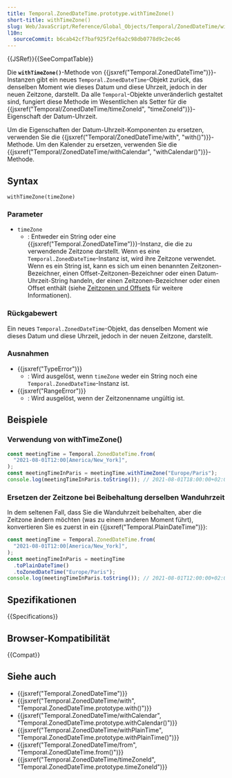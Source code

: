 ```yaml
---
title: Temporal.ZonedDateTime.prototype.withTimeZone()
short-title: withTimeZone()
slug: Web/JavaScript/Reference/Global_Objects/Temporal/ZonedDateTime/withTimeZone
l10n:
  sourceCommit: b6cab42cf7baf925f2ef6a2c98db0778d9c2ec46
---
```


{{JSRef}}{{SeeCompatTable}}

Die **`withTimeZone()`**-Methode von {{jsxref("Temporal.ZonedDateTime")}}-Instanzen gibt ein neues `Temporal.ZonedDateTime`-Objekt zurück, das denselben Moment wie dieses Datum und diese Uhrzeit, jedoch in der neuen Zeitzone, darstellt. Da alle `Temporal`-Objekte unveränderlich gestaltet sind, fungiert diese Methode im Wesentlichen als Setter für die {{jsxref("Temporal/ZonedDateTime/timeZoneId", "timeZoneId")}}-Eigenschaft der Datum-Uhrzeit.

Um die Eigenschaften der Datum-Uhrzeit-Komponenten zu ersetzen, verwenden Sie die {{jsxref("Temporal/ZonedDateTime/with", "with()")}}-Methode. Um den Kalender zu ersetzen, verwenden Sie die {{jsxref("Temporal/ZonedDateTime/withCalendar", "withCalendar()")}}-Methode.

## Syntax

```js-nolint
withTimeZone(timeZone)
```

### Parameter

- `timeZone`
  - : Entweder ein String oder eine {{jsxref("Temporal.ZonedDateTime")}}-Instanz, die die zu verwendende Zeitzone darstellt. Wenn es eine `Temporal.ZonedDateTime`-Instanz ist, wird ihre Zeitzone verwendet. Wenn es ein String ist, kann es sich um einen benannten Zeitzonen-Bezeichner, einen Offset-Zeitzonen-Bezeichner oder einen Datum-Uhrzeit-String handeln, der einen Zeitzonen-Bezeichner oder einen Offset enthält (siehe [Zeitzonen und Offsets](/de/docs/Web/JavaScript/Reference/Global_Objects/Temporal/ZonedDateTime#time_zones_and_offsets) für weitere Informationen).

### Rückgabewert

Ein neues `Temporal.ZonedDateTime`-Objekt, das denselben Moment wie dieses Datum und diese Uhrzeit, jedoch in der neuen Zeitzone, darstellt.

### Ausnahmen

- {{jsxref("TypeError")}}
  - : Wird ausgelöst, wenn `timeZone` weder ein String noch eine `Temporal.ZonedDateTime`-Instanz ist.
- {{jsxref("RangeError")}}
  - : Wird ausgelöst, wenn der Zeitzonenname ungültig ist.

## Beispiele

### Verwendung von withTimeZone()

```js
const meetingTime = Temporal.ZonedDateTime.from(
  "2021-08-01T12:00[America/New_York]",
);
const meetingTimeInParis = meetingTime.withTimeZone("Europe/Paris");
console.log(meetingTimeInParis.toString()); // 2021-08-01T18:00:00+02:00[Europe/Paris]
```

### Ersetzen der Zeitzone bei Beibehaltung derselben Wanduhrzeit

In dem seltenen Fall, dass Sie die Wanduhrzeit beibehalten, aber die Zeitzone ändern möchten (was zu einem anderen Moment führt), konvertieren Sie es zuerst in ein {{jsxref("Temporal.PlainDateTime")}}:

```js
const meetingTime = Temporal.ZonedDateTime.from(
  "2021-08-01T12:00[America/New_York]",
);
const meetingTimeInParis = meetingTime
  .toPlainDateTime()
  .toZonedDateTime("Europe/Paris");
console.log(meetingTimeInParis.toString()); // 2021-08-01T12:00:00+02:00[Europe/Paris]
```

## Spezifikationen

{{Specifications}}

## Browser-Kompatibilität

{{Compat}}

## Siehe auch

- {{jsxref("Temporal.ZonedDateTime")}}
- {{jsxref("Temporal.ZonedDateTime/with", "Temporal.ZonedDateTime.prototype.with()")}}
- {{jsxref("Temporal.ZonedDateTime/withCalendar", "Temporal.ZonedDateTime.prototype.withCalendar()")}}
- {{jsxref("Temporal.ZonedDateTime/withPlainTime", "Temporal.ZonedDateTime.prototype.withPlainTime()")}}
- {{jsxref("Temporal.ZonedDateTime/from", "Temporal.ZonedDateTime.from()")}}
- {{jsxref("Temporal.ZonedDateTime/timeZoneId", "Temporal.ZonedDateTime.prototype.timeZoneId")}}
